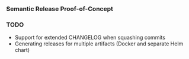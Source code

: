 ### Semantic Release Proof-of-Concept 

### TODO
- Support for extended CHANGELOG when squashing commits 
- Generating releases for multiple artifacts (Docker and separate Helm chart)
